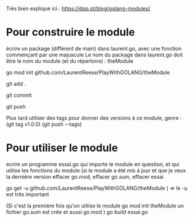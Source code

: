 Très bien expliqué ici :
https://dpp.st/blog/golang-modules/

Pour construire le module
=========================
écrire un package (différent de main) dans laurent.go, avec une fonction commençant par une majuscule
Le nom du package dans laurent.go doit être le nom du module (et du répertoire) : theModule

go mod init github.com/LaurentReese/PlayWithGOLANG/theModule

git add .

git commit

git push


Plus tard utiliser des tags pour donner des versions à ce module, genre :
(git tag v1.0.0)
(git push --tags)

Pour utiliser le module
=======================
écrire un programme essai.go qui importe le module en question, et qui utilise les fonctions du module
(si le module a été mis à jour et que je veux la dernière version
effacer go.mod, effacer go.sum, effacer essai

go get -u github.com/LaurentReese/PlayWithGOLANG/theModule
)  => le -u est très important

(Si c'est la première fois qu'on utilise le module
go mod init theModule
un fichier go.sum est crée et aussi go.mod
)
go build essai.go

